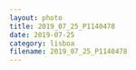 ```yaml
---
layout: photo
title: 2019_07_25_P1140478
date: 2019-07-25
category: lisboa
filename: 2019_07_25_P1140478
---
```

